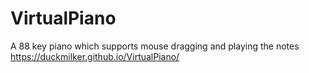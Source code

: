 # VirtualPiano
 A 88 key piano which supports mouse dragging and playing the notes
 https://duckmilker.github.io/VirtualPiano/
